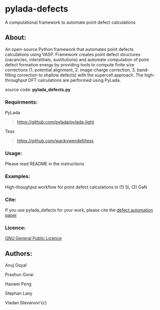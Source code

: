 # pylada-defects
A computational framework to automate point defect calculations

## About:

An open-source Python framework that automates point defects calculations using VASP. Framework creates point defect structures (vacancies, interstitials, sustitutions) and automate computation of point defect formation energy by providing tools to compute finite size corrections (1. potential alignment, 2. image-charge correction, 3. band-filling correction to shallow defects) with the supercell approach. The high-throughput DFT calculations are performed using PyLada.

source code: **pylada_defects.py**

### Requirments:

PyLada 
> https://github.com/pylada/pylada-light

Tess
> https://github.com/wackywendell/tess

### Usage:
Please read README in the instructions

### Examples:
High-thoughput workflow for point defect calculations in (1) Si, (2) GaN

### Cite:
If you use pylada_defects for your work, please cite the [defect automation paper](https://www.sciencedirect.com/science/article/pii/S0927025617300010)

### Licence:
[GNU General Public Licence](http://www.gnu.org/licenses/)

## Authors:
Anuj Goyal

Prashun Gorai

Haowei Peng

Stephan Lany

Vladan Stevanovi\'{c}
